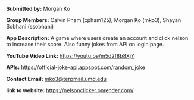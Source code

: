 **Submitted by:** Morgan Ko

**Group Members:** Calvin Pham (cpham125), Morgan Ko (mko3), Shayan Sobhani (ssobhani)

**App Description:** A game where users create an account and click nelson to increase their score. Also funny jokes from API on login page.

**YouTube Video Link:** https://youtu.be/m5d2f8b8XjY

**APIs:** https://official-joke-api.appspot.com/random_joke

**Contact Email:** mko3@terpmail.umd.edu

**link to website:** https://nelsonclicker.onrender.com/
